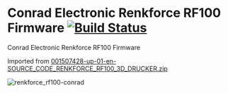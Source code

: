 # Conrad Electronic Renkforce RF100 Firmware [![Build Status](https://travis-ci.org/probonopd/RF100-Firmware.svg?branch=master)](https://travis-ci.org/probonopd/RF100-Firmware)

Conrad Electronic Renkforce RF100 Firmware

Imported from [001507428-up-01-en-SOURCE_CODE_RENKFORCE_RF100_3D_DRUCKER.zip](http://www.produktinfo.conrad.com/datenblaetter/1500000-1599999/001507428-up-01-en-SOURCE_CODE_RENKFORCE_RF100_3D_DRUCKER.zip)

![renkforce_rf100-conrad](https://user-images.githubusercontent.com/2480569/28237985-64cd60a8-694a-11e7-9f32-d54dc7c0fc24.jpg)
